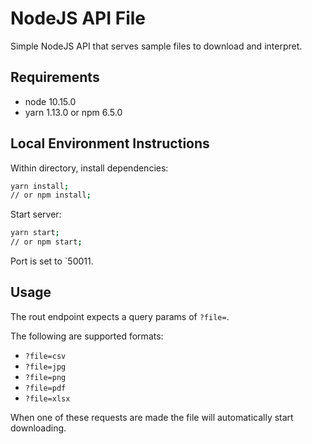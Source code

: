 # NodeJS API File
Simple NodeJS API that serves sample files to download and interpret.

## Requirements
- node 10.15.0
- yarn 1.13.0 or npm 6.5.0

## Local Environment Instructions

Within directory, install dependencies:

```bash
yarn install;
// or npm install;
```

Start server:

```bash
yarn start;
// or npm start;
```

Port is set to `50011.

## Usage

The rout endpoint expects a query params of `?file=`.

The following are supported formats:

- `?file=csv`
- `?file=jpg`
- `?file=png`
- `?file=pdf`
- `?file=xlsx`

When one of these requests are made the file will automatically start downloading.
